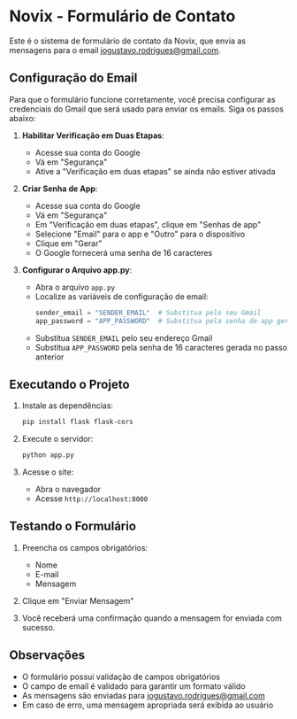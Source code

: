 # Novix - Formulário de Contato

Este é o sistema de formulário de contato da Novix, que envia as mensagens para o email jogustavo.rodrigues@gmail.com.

## Configuração do Email

Para que o formulário funcione corretamente, você precisa configurar as credenciais do Gmail que será usado para enviar os emails. Siga os passos abaixo:

1. **Habilitar Verificação em Duas Etapas**:
   - Acesse sua conta do Google
   - Vá em "Segurança"
   - Ative a "Verificação em duas etapas" se ainda não estiver ativada

2. **Criar Senha de App**:
   - Acesse sua conta do Google
   - Vá em "Segurança"
   - Em "Verificação em duas etapas", clique em "Senhas de app"
   - Selecione "Email" para o app e "Outro" para o dispositivo
   - Clique em "Gerar"
   - O Google fornecerá uma senha de 16 caracteres

3. **Configurar o Arquivo app.py**:
   - Abra o arquivo `app.py`
   - Localize as variáveis de configuração de email:
     ```python
     sender_email = "SENDER_EMAIL"  # Substitua pelo seu Gmail
     app_password = "APP_PASSWORD"  # Substitua pela senha de app gerada
     ```
   - Substitua `SENDER_EMAIL` pelo seu endereço Gmail
   - Substitua `APP_PASSWORD` pela senha de 16 caracteres gerada no passo anterior

## Executando o Projeto

1. Instale as dependências:
   ```bash
   pip install flask flask-cors
   ```

2. Execute o servidor:
   ```bash
   python app.py
   ```

3. Acesse o site:
   - Abra o navegador
   - Acesse `http://localhost:8000`

## Testando o Formulário

1. Preencha os campos obrigatórios:
   - Nome
   - E-mail
   - Mensagem

2. Clique em "Enviar Mensagem"

3. Você receberá uma confirmação quando a mensagem for enviada com sucesso.

## Observações

- O formulário possui validação de campos obrigatórios
- O campo de email é validado para garantir um formato válido
- As mensagens são enviadas para jogustavo.rodrigues@gmail.com
- Em caso de erro, uma mensagem apropriada será exibida ao usuário
